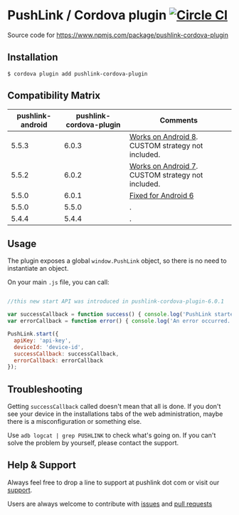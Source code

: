 # PushLink / Cordova plugin [![Circle CI](https://circleci.com/gh/pushlink/pushlink-cordova-plugin/tree/master.svg?style=svg&circle-token=bb31d76d18c780f6594f35a72d0a3e586914f176)](https://circleci.com/gh/pushlink/pushlink-cordova-plugin/tree/master)

Source code for https://www.npmjs.com/package/pushlink-cordova-plugin

## Installation

```
$ cordova plugin add pushlink-cordova-plugin
```

## Compatibility Matrix

| pushlink-android | pushlink-cordova-plugin | Comments|
| ------------- | ------------- | ------------- |
| 5.5.3 | 6.0.3 | [Works on Android 8](https://pushlink.gitbook.io/docs/android-7-and-8#android-8-oreo). CUSTOM strategy not included. |
| 5.5.2 | 6.0.2 | [Works on Android 7](https://pushlink.gitbook.io/docs/android-7-and-8#android-7-nougat). CUSTOM strategy not included. |
| 5.5.0 | 6.0.1 | [Fixed for Android 6](https://github.com/pushlink/pushlink-cordova-plugin/issues/10) |
| 5.5.0 | 5.5.0 | . |
| 5.4.4 | 5.4.4 | . | 

## Usage

The plugin exposes a global `window.PushLink` object, so there is no need to instantiate an object.

On your main `.js` file, you can call:

```javascript

//this new start API was introduced in pushlink-cordova-plugin-6.0.1

var successCallback = function success() { console.log('PushLink started successfully'); };
var errorCallback = function error() { console.log('An error occurred.'); };

PushLink.start({
  apiKey: 'api-key',
  deviceId: 'device-id',
  successCallback: successCallback,
  errorCallback: errorCallback
});

```

## Troubleshooting

Getting `successCallback` called doesn't mean that all is done. If you don't see your device in the installations tabs of the web administration, maybe there is a misconfiguration or something else.

Use `adb logcat | grep PUSHLINK` to check what's going on. If you can't solve the problem by yourself, please contact the support.

## Help & Support

Always feel free to drop a line to support at pushlink dot com or visit our [support](https://www.pushlink.com/support.xhtml).

Users are always welcome to contribute with [issues](https://github.com/pushlink/pushlink-cordova/issues) and [pull requests](https://github.com/pushlink/pushlink-cordova/pulls)

